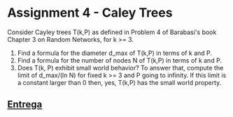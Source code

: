 # Assignment 4 - Caley Trees

Consider Cayley trees T(k,P) as defined in Problem 4 of Barabasi's book Chapter 3 on Random Networks, for k >= 3.

1. Find a formula for the diameter d_max of T(k,P) in terms of k and P.
2. Find a formula for the number of nodes N of T(k,P) in terms of k and P.
3. Does T(k, P) exhibit small world behavior?  To answer that, compute the limit of d_max/(ln N) for fixed k >= 3 and P going to infinity.  If this limit is a constant larger than 0 then, yes, T(k,P) has the small world property.

## [Entrega](entrega.pdf)

